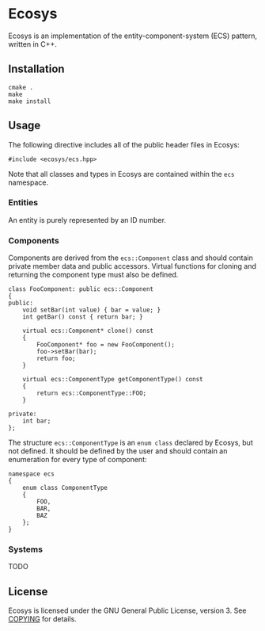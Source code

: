 # Ecosys

Ecosys is an implementation of the entity-component-system (ECS) pattern, written in C++.

## Installation

	cmake .
	make
	make install

## Usage

The following directive includes all of the public header files in Ecosys:

	#include <ecosys/ecs.hpp>

Note that all classes and types in Ecosys are contained within the `ecs` namespace.

### Entities

An entity is purely represented by an ID number.

### Components

Components are derived from the `ecs::Component` class and should contain private member data and public accessors. Virtual functions for cloning and returning the component type must also be defined.

	class FooComponent: public ecs::Component
	{
	public:
		void setBar(int value) { bar = value; }
		int getBar() const { return bar; }

		virtual ecs::Component* clone() const
		{
			FooComponent* foo = new FooComponent();
			foo->setBar(bar);
			return foo;
		}

		virtual ecs::ComponentType getComponentType() const
		{
			return ecs::ComponentType::FOO;
		}
		
	private:
		int bar;
	};

The structure `ecs::ComponentType` is an `enum class` declared by Ecosys, but not defined. It should be defined by the user and should contain an enumeration for every type of component:

	namespace ecs
	{
		enum class ComponentType
		{
			FOO,
			BAR,
			BAZ
		};
	}

### Systems

TODO

## License

Ecosys is licensed under the GNU General Public License, version 3. See [COPYING](COPYING) for details.

